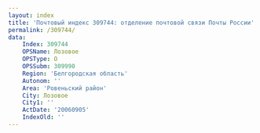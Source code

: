 ```yaml
---
layout: index
title: 'Почтовый индекс 309744: отделение почтовой связи Почты России'
permalink: /309744/
data:
    Index: 309744
    OPSName: Лозовое
    OPSType: О
    OPSSubm: 309990
    Region: 'Белгородская область'
    Autonom: ''
    Area: 'Ровеньский район'
    City: Лозовое
    City1: ''
    ActDate: '20060905'
    IndexOld: ''
---
```

